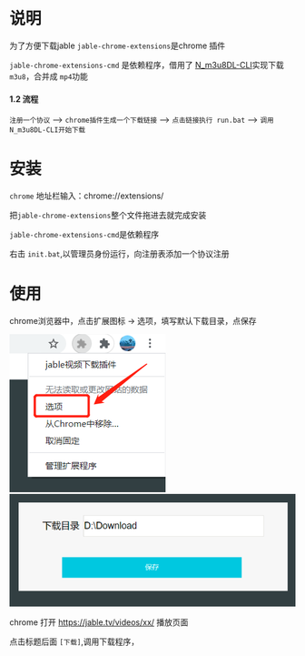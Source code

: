# 说明
为了方便下载jable
`jable-chrome-extensions`是chrome 插件

`jable-chrome-extensions-cmd` 是依赖程序，借用了 [N_m3u8DL-CLI](https://github.com/nilaoda/N_m3u8DL-CLI)实现下载`m3u8`，合并成 `mp4`功能

#### 1.2 流程
`注册一个协议` --> `chrome插件生成一个下载链接` --> `点击链接执行 run.bat` --> `调用N_m3u8DL-CLI开始下载`


# 安装 

`chrome` 地址栏输入：chrome://extensions/

把`jable-chrome-extensions`整个文件拖进去就完成安装

`jable-chrome-extensions-cmd`是依赖程序

右击 `init.bat`,以管理员身份运行，向注册表添加一个协议注册

# 使用

chrome浏览器中，点击扩展图标 -> 选项，填写默认下载目录，点保存

![setting1](img/setting_1.png)
![setting2](img/setting_2.png)


chrome 打开 https://jable.tv/videos/xx/ 播放页面

点击标题后面 `[下载]`,调用下载程序，


